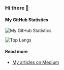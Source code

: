### Hi there 👋

#### My GitHub Statistics

![My GitHub Statistics](https://github-readme-stats.vercel.app/api?username=macbre&show_icons=true&count_private=true&hide_title=true&theme=graywhite&disable_animations=true)

![Top Langs](https://github-readme-stats.vercel.app/api/top-langs/?username=macbre&count_private=true&theme=graywhite&layout=compact&langs_count=8)

<!--
![macbre's wakatime stats](https://github-readme-stats.vercel.app/api/wakatime?username=macbre)
-->

#### Read more

* [My articles on Medium](https://medium.com/@maciej.brencz)
